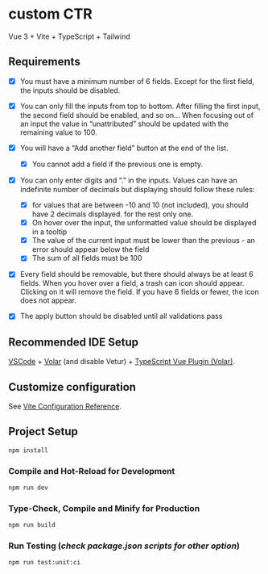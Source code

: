 # custom CTR

Vue 3 + Vite + TypeScript + Tailwind

## Requirements

- [x] You must have a minimum number of 6 fields. Except for the first field, the inputs should be disabled.
- [x] You can only fill the inputs from top to bottom. After filling the first input, the second field should be enabled, and so on…
      When focusing out of an input the value in “unattributed” should be updated with the remaining value to 100.
- [x] You will have a “Add another field” button at the end of the list.
  - [x] You cannot add a field if the previous one is empty.
- [x] You can only enter digits and “.” in the inputs. Values can have an indefinite number of decimals but displaying should follow these rules:

  - [x] for values that are between -10 and 10 (not included), you should have 2 decimals displayed. for the rest only one.
  - [x] On hover over the input, the unformatted value should be displayed in a tooltip
  - [x] The value of the current input must be lower than the previous - an error should appear below the field
  - [x] The sum of all fields must be 100

- [x] Every field should be removable, but there should always be at least 6 fields. When you hover over a field, a trash can icon should appear. Clicking on it will remove the field. If you have 6 fields or fewer, the icon does not appear.

- [x] The apply button should be disabled until all validations pass

## Recommended IDE Setup

[VSCode](https://code.visualstudio.com/) + [Volar](https://marketplace.visualstudio.com/items?itemName=Vue.volar) (and disable Vetur) + [TypeScript Vue Plugin (Volar)](https://marketplace.visualstudio.com/items?itemName=Vue.vscode-typescript-vue-plugin).

## Customize configuration

See [Vite Configuration Reference](https://vitejs.dev/config/).

## Project Setup

```sh
npm install
```

### Compile and Hot-Reload for Development

```sh
npm run dev
```

### Type-Check, Compile and Minify for Production

```sh
npm run build
```

### Run Testing (*check package.json scripts for other option*)

```sh
npm run test:unit:ci
```
